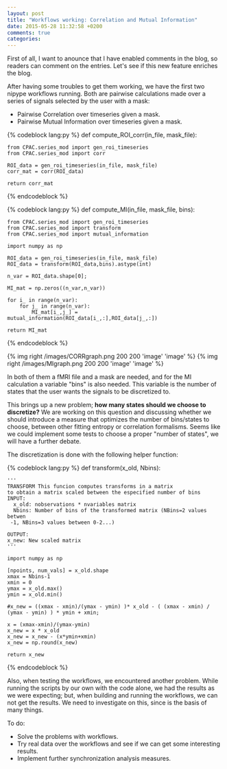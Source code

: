 ```yaml
---
layout: post
title: "Workflows working: Correlation and Mutual Information"
date: 2015-05-28 11:32:58 +0200
comments: true
categories: 
---
```


First of all, I want to anounce that I have enabled comments in the blog, so readers can comment on the entries. Let's see if this new feature enriches the blog.

After having some troubles to get them working, we have the first two nipype workflows running. Both are pairwise calculations made over a series of signals selected by the user with a mask:

- Pairwise Correlation over timeseries given a mask.
- Pairwise Mutual Information over timeseries given a mask.

{% codeblock lang:py %}
def compute_ROI_corr(in_file, mask_file):

    from CPAC.series_mod import gen_roi_timeseries
    from CPAC.series_mod import corr

    ROI_data = gen_roi_timeseries(in_file, mask_file)
    corr_mat = corr(ROI_data)

    return corr_mat
{% endcodeblock %}

{% codeblock lang:py %}
def compute_MI(in_file, mask_file, bins):

    from CPAC.series_mod import gen_roi_timeseries
    from CPAC.series_mod import transform
    from CPAC.series_mod import mutual_information
    
    import numpy as np

    ROI_data = gen_roi_timeseries(in_file, mask_file)    
    ROI_data = transform(ROI_data,bins).astype(int)
    
    n_var = ROI_data.shape[0];
    
    MI_mat = np.zeros((n_var,n_var))    
    
    for i_ in range(n_var):
        for j_ in range(n_var):
            MI_mat[i_,j_] = mutual_information(ROI_data[i_,:],ROI_data[j_,:])

    return MI_mat
{% endcodeblock %}

{% img right /images/CORRgraph.png 200 200 'image' 'image' %}
{% img right /images/MIgraph.png 200 200 'image' 'image' %}


In both of them a fMRI file and a mask are needed, and for the MI calculation a variable "bins" is also needed. This variable is the number of states that the user wants the signals to be discretized to. 

This brings up a new problem; __how many states should we choose to discretize?__ We are working on this question and discussing whether we should introduce a measure that optimizes the number of bins/states to choose, between other fitting entropy or correlation formalisms. Seems like we could implement some tests to choose a proper "number of states", we will have a further debate. 

The discretization is done with the following helper function:

{% codeblock lang:py %}
def transform(x_old, Nbins):
    
    '''
    TRANSFORM This funcion computes transforms in a matrix
    to obtain a matrix scaled between the especified number of bins
    INPUT:
      x_old: nobservations * nvariables matrix
      Nbins: Number of bins of the transformed matrix (NBins=2 values betwen
     -1, NBins=3 values between 0-2...)

    OUTPUT:  
    x_new: New scaled matrix
    '''
     
    import numpy as np

    [npoints, num_vals] = x_old.shape
    xmax = Nbins-1
    xmin = 0
    ymax = x_old.max()
    ymin = x_old.min()
    
    #x_new = ((xmax - xmin)/(ymax - ymin) )* x_old - ( (xmax - xmin) / (ymax - ymin) ) * ymin + xmin;
    
    x = (xmax-xmin)/(ymax-ymin)
    x_new = x * x_old
    x_new = x_new - (x*ymin+xmin)
    x_new = np.round(x_new)
    
    return x_new
{% endcodeblock %}

Also, when testing the workflows, we encountered another problem. While running the scripts by our own with the code alone, we had the results as we were expecting; but, when building and running the workflows, we can not get the results. We need to investigate on this, since is the basis of many things.


To do:

- Solve the problems with workflows.
- Try real data over the workflows and see if we can get some interesting results.
- Implement further synchronization analysis measures.
